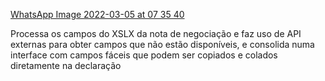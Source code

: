 [WhatsApp Image 2022-03-05 at 07 35 40](https://user-images.githubusercontent.com/20344348/156879949-dc1708e1-c90d-4483-8a61-690303ae4107.jpeg)

Processa os campos do XSLX da nota de negociação e faz uso de API externas para obter campos que não estão disponíveis, e consolida numa interface com campos fáceis que podem ser copiados e colados diretamente na declaração
